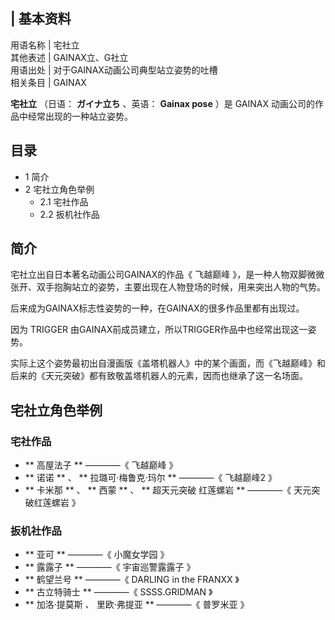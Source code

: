 |  **基本资料**  
---  
用语名称  |  宅社立   
其他表述  |  GAINAX立、G社立   
用语出处  |  对于GAINAX动画公司典型站立姿势的吐槽   
相关条目  |  GAINAX   
  
**宅社立** （日语：  **ガイナ立ち** 、英语：  **Gainax pose** ）是  GAINAX  动画公司的作品中经常出现的一种站立姿势。

##  目录

  * 1  简介 
  * 2  宅社立角色举例 
    * 2.1  宅社作品 
    * 2.2  扳机社作品 

##  简介

宅社立出自日本著名动画公司GAINAX的作品《  飞越巅峰  》，是一种人物双脚微微张开、双手抱胸站立的姿势，主要出现在人物登场的时候，用来突出人物的气势。

后来成为GAINAX标志性姿势的一种，在GAINAX的很多作品里都有出现过。

因为  TRIGGER  由GAINAX前成员建立，所以TRIGGER作品中也经常出现这一姿势。

实际上这个姿势最初出自漫画版《盖塔机器人》中的某个画面，而《飞越巅峰》和后来的《天元突破》都有致敬盖塔机器人的元素，因而也继承了这一名场面。

##  宅社立角色举例

###  宅社作品

  * ** 高屋法子  ** ————《  飞越巅峰  》 
  * ** 诺诺  ** 、 ** 拉璐可‧梅鲁克‧玛尔  ** ————《  飞越巅峰2  》 
  * ** 卡米那  ** 、 ** 西蒙  ** 、 ** 超天元突破 红莲螺岩  ** ————《  天元突破红莲螺岩  》 

###  扳机社作品

  * ** 亚可  ** ————《  小魔女学园  》 
  * ** 露露子  ** ————《  宇宙巡警露露子  》 
  * ** 鹤望兰号  ** ————《  DARLING in the FRANXX  》 
  * ** 古立特骑士  ** ————《  SSSS.GRIDMAN  》 
  * ** 加洛·提莫斯  、  里欧·弗提亚  ** ————《  普罗米亚  》 

  

